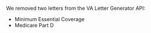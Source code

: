 We removed two letters from the VA Letter Generator API:

* Minimum Essential Coverage
* Medicare Part D

